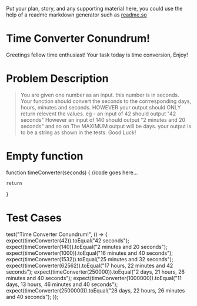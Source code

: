 Put your plan, story, and any supporting material here, you could use the help of a readme markdown generator such as [readme.so](https://readme.so/)

# Time Converter Conundrum!

Greetings fellow time enthusiast! Your task today is time conversion, Enjoy!

# Problem Description
> You are given one number as an input. this number is in seconds. 
> Your function should convert the seconds to the corrresponding days, hours, minutes and seconds. 
> HOWEVER your output should ONLY return relevent the values. eg - 
an input of 42 should output "42 seconds"
However an input of 140 should output "2 minutes and 20 seconds" and so on
> The MAXIMUM output will be days. 
> your output is to be a string as shown in the tests.
Good Luck!


# Empty function
function timeConverter(seconds) {
    //code goes here...

    return 
}

# Test Cases
test("Time Converter Conundrum!", () => {
    expect(timeConverter(42)).toEqual("42 seconds");
    expect(timeConverter(140)).toEqual("2 minutes and 20 seconds");
    expect(timeConverter(1000)).toEqual("16 minutes and 40 seconds");
    expect(timeConverter(1532)).toEqual("25 minutes and 32 seconds");
    expect(timeConverter(62562)).toEqual("17 hours, 22 minutes and 42 seconds");
    expect(timeConverter(250000)).toEqual("2 days, 21 hours, 26 minutes and 40 seconds");
    expect(timeConverter(1000000)).toEqual("11 days, 13 hours, 46 minutes and 40 seconds");
    expect(timeConverter(2500000)).toEqual("28 days, 22 hours, 26 minutes and 40 seconds");
});
